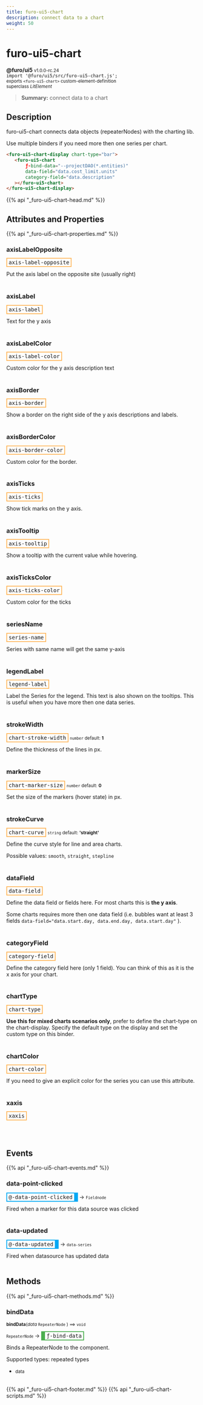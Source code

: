```yaml
---
title: furo-ui5-chart
description: connect data to a chart
weight: 50
---
```


# furo-ui5-chart
**@furo/ui5** <small>v1.0.0-rc.24</small>
<br>`import '@furo/ui5/src/furo-ui5-chart.js';`<small>
<br>exports `<furo-ui5-chart>` custom-element-definition
<br>superclass *LitElement*</small>

> **Summary:** connect data to a chart

## Description

furo-ui5-chart connects data objects (repeaterNodes) with the charting lib.

 Use multiple binders if you need more then one series per chart.

 ```html
 <furo-ui5-chart-display chart-type="bar">
    <furo-ui5-chart
        ƒ-bind-data="--projectDAO(*.entities)"
        data-field="data.cost_limit.units"
        category-field="data.description"
    ></furo-ui5-chart>
 </furo-ui5-chart-display>
 ```

{{% api "_furo-ui5-chart-head.md" %}}

## Attributes and Properties
{{% api "_furo-ui5-chart-properties.md" %}}



### **axisLabelOpposite**

<span  style="border-width:2px; border-style: solid;border-color:  rgb(255, 182, 91);font-family:monospace; padding:2px 4px;">axis-label-opposite</span>
</small>

Put the axis label on the opposite site (usually right)
<br><br>

### **axisLabel**

<span  style="border-width:2px; border-style: solid;border-color:  rgb(255, 182, 91);font-family:monospace; padding:2px 4px;">axis-label</span>
</small>

Text for the y axis
<br><br>

### **axisLabelColor**

<span  style="border-width:2px; border-style: solid;border-color:  rgb(255, 182, 91);font-family:monospace; padding:2px 4px;">axis-label-color</span>
</small>

Custom color for the y axis description text
<br><br>

### **axisBorder**

<span  style="border-width:2px; border-style: solid;border-color:  rgb(255, 182, 91);font-family:monospace; padding:2px 4px;">axis-border</span>
</small>

Show a border on the right side of the y axis descriptions and labels.
<br><br>

### **axisBorderColor**

<span  style="border-width:2px; border-style: solid;border-color:  rgb(255, 182, 91);font-family:monospace; padding:2px 4px;">axis-border-color</span>
</small>

Custom color for the border.
<br><br>

### **axisTicks**

<span  style="border-width:2px; border-style: solid;border-color:  rgb(255, 182, 91);font-family:monospace; padding:2px 4px;">axis-ticks</span>
</small>

Show tick marks on the y axis.
<br><br>

### **axisTooltip**

<span  style="border-width:2px; border-style: solid;border-color:  rgb(255, 182, 91);font-family:monospace; padding:2px 4px;">axis-tooltip</span>
</small>

Show a tooltip with the current value while hovering.
<br><br>

### **axisTicksColor**

<span  style="border-width:2px; border-style: solid;border-color:  rgb(255, 182, 91);font-family:monospace; padding:2px 4px;">axis-ticks-color</span>
</small>

Custom color for the ticks
<br><br>

### **seriesName**

<span  style="border-width:2px; border-style: solid;border-color:  rgb(255, 182, 91);font-family:monospace; padding:2px 4px;">series-name</span>
</small>

Series with same name will get the same y-axis
<br><br>

### **legendLabel**

<span  style="border-width:2px; border-style: solid;border-color:  rgb(255, 182, 91);font-family:monospace; padding:2px 4px;">legend-label</span>
</small>

Label the Series for the legend. This text is also shown on the tooltips. This is useful when you have more then one data series.
<br><br>







### **strokeWidth**

<span  style="border-width:2px; border-style: solid;border-color:  rgb(255, 182, 91);font-family:monospace; padding:2px 4px;">chart-stroke-width</span>
<small>`number` default: **1**</small>

Define the thickness of the lines in px.
<br><br>

### **markerSize**

<span  style="border-width:2px; border-style: solid;border-color:  rgb(255, 182, 91);font-family:monospace; padding:2px 4px;">chart-marker-size</span>
<small>`number` default: **0**</small>

Set the size of the markers (hover state) in px.
<br><br>

### **strokeCurve**

<span  style="border-width:2px; border-style: solid;border-color:  rgb(255, 182, 91);font-family:monospace; padding:2px 4px;">chart-curve</span>
<small>`string` default: **&#39;straight&#39;**</small>

Define the curve style for line and area charts.

 Possible values: `smooth`, `straight`,  `stepline`
<br><br>


### **dataField**

<span  style="border-width:2px; border-style: solid;border-color:  rgb(255, 182, 91);font-family:monospace; padding:2px 4px;">data-field</span>
</small>

Define the data field or fields here. For most charts this is **the y axis**.

Some charts requires more then one data field (i.e. bubbles want at least 3 fields `data-field="data.start.day, data.end.day, data.start.day"` ).
<br><br>

### **categoryField**

<span  style="border-width:2px; border-style: solid;border-color:  rgb(255, 182, 91);font-family:monospace; padding:2px 4px;">category-field</span>
</small>

Define the category field here (only 1 field). You can think of this as it is the x axis for your chart.
<br><br>

### **chartType**

<span  style="border-width:2px; border-style: solid;border-color:  rgb(255, 182, 91);font-family:monospace; padding:2px 4px;">chart-type</span>
</small>

**Use this for mixed charts scenarios only**, prefer to define the chart-type on the chart-display.
Specify the default type on the display and set the custom type on this binder.
<br><br>

### **chartColor**

<span  style="border-width:2px; border-style: solid;border-color:  rgb(255, 182, 91);font-family:monospace; padding:2px 4px;">chart-color</span>
</small>

If you need to give an explicit color for the series you can use this attribute.
<br><br>

### **xaxis**

<span  style="border-width:2px; border-style: solid;border-color:  rgb(255, 182, 91);font-family:monospace; padding:2px 4px;">xaxis</span>
</small>


<br><br>
## Events
{{% api "_furo-ui5-chart-events.md" %}}

### **data-point-clicked**
<span  style="border-width:2px 10px 2px 2px; border-style: solid;border-color:  rgb(2, 168, 244);font-family:monospace; padding:2px 4px;">@-data-point-clicked</span>
→ <small>`Fieldnode`</small>

 Fired when a marker for this data source was clicked
<br><br>
### **data-updated**
<span  style="border-width:2px 10px 2px 2px; border-style: solid;border-color:  rgb(2, 168, 244);font-family:monospace; padding:2px 4px;">@-data-updated</span>
→ <small>`data-series`</small>

 Fired when datasource has updated data
<br><br>

## Methods
{{% api "_furo-ui5-chart-methods.md" %}}












### **bindData**
<small>**bindData**(*data* `RepeaterNode` ) ⟹ `void`</small>

<small>`RepeaterNode` </small> →
<span  style="border-width:2px 2px 2px 10px; border-style: solid;border-color:  rgb(76, 175, 80);font-family:monospace; padding:2px 4px;">ƒ-bind-data</span>

Binds a RepeaterNode to the component.

Supported types: repeated types

- <small>data </small>
<br><br>


















{{% api "_furo-ui5-chart-footer.md" %}}
{{% api "_furo-ui5-chart-scripts.md" %}}
